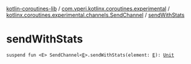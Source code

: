 [kotlin-coroutines-lib](../../index.md) / [com.vperi.kotlinx.coroutines.experimental](../index.md) / [kotlinx.coroutines.experimental.channels.SendChannel](index.md) / [sendWithStats](./send-with-stats.md)

# sendWithStats

`suspend fun <E> SendChannel<`[`E`](send-with-stats.md#E)`>.sendWithStats(element: `[`E`](send-with-stats.md#E)`): `[`Unit`](https://kotlinlang.org/api/latest/jvm/stdlib/kotlin/-unit/index.html)